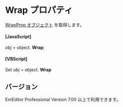 # Wrap プロパティ

[WrapProp オブジェクト](../wrap_prop/index) を取得します。

#### \[JavaScript\]

_obj_ = object. **Wrap**;

#### \[VBScript\]

Set _obj_ = object. **Wrap**

## バージョン

EmEditor Professional Version 7.00 以上で利用できます。